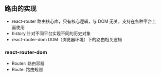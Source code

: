 ## 路由的实现

- react-router 路由核心库，只有核心逻辑，与 DOM 无关，支持在各种平台上面使用
- history 针对不同平台实现不同的历史对象
- react-router-dom DOM（浏览器环境）下的路由相关逻辑

### react-router-dom

- Router: 路由容器
- Route: 路由规则
